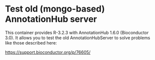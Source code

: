 # Test old (mongo-based) AnnotationHub server

This container provides R-3.2.3 with AnnotationHub 1.6.0
(Bioconductor 3.0). It allows you to test the old AnnotationHubServer
to solve problems like those described here:

https://support.bioconductor.org/p/76605/

